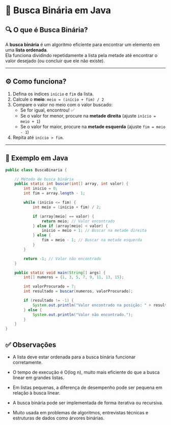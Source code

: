 # 📘 Busca Binária em Java

## 🔍 O que é Busca Binária?

A **busca binária** é um algoritmo eficiente para encontrar um elemento em uma **lista ordenada**.  
Ela funciona dividindo repetidamente a lista pela metade até encontrar o valor desejado (ou concluir que ele não existe).

---

## ⚙️ Como funciona?

1. Defina os índices `início` e `fim` da lista.
2. Calcule o **meio**: `meio = (início + fim) / 2`
3. Compare o valor no meio com o valor buscado:
   - Se for igual, encontrou! ✅
   - Se o valor for menor, procure na **metade direita** (ajuste `início = meio + 1`)
   - Se o valor for maior, procure na **metade esquerda** (ajuste `fim = meio - 1`)
4. Repita até `início > fim`.

---

## 🧪 Exemplo em Java

```java
public class BuscaBinaria {

    // Método de busca binária
    public static int buscar(int[] array, int valor) {
        int inicio = 0;
        int fim = array.length - 1;

        while (inicio <= fim) {
            int meio = (inicio + fim) / 2;

            if (array[meio] == valor) {
                return meio; // Valor encontrado
            } else if (array[meio] < valor) {
                inicio = meio + 1; // Buscar na metade direita
            } else {
                fim = meio - 1; // Buscar na metade esquerda
            }
        }

        return -1; // Valor não encontrado
    }

    public static void main(String[] args) {
        int[] numeros = {1, 3, 5, 7, 9, 11, 13, 15};

        int valorProcurado = 7;
        int resultado = buscar(numeros, valorProcurado);

        if (resultado != -1) {
            System.out.println("Valor encontrado na posição: " + resultado);
        } else {
            System.out.println("Valor não encontrado.");
        }
    }
}
```

## ✅ Observações

- A lista deve estar ordenada para a busca binária funcionar corretamente.

- O tempo de execução é O(log n), muito mais eficiente do que a busca linear em grandes listas.

- Em listas pequenas, a diferença de desempenho pode ser pequena em relação à busca linear.

- A busca binária pode ser implementada de forma iterativa ou recursiva.

- Muito usada em problemas de algoritmos, entrevistas técnicas e estruturas de dados como árvores binárias.
